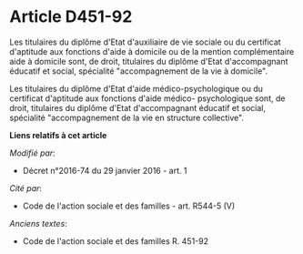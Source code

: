 # Article D451-92

Les titulaires du diplôme d'Etat d'auxiliaire de vie sociale ou du certificat d'aptitude aux fonctions d'aide à domicile ou
de la mention complémentaire aide à domicile sont, de droit, titulaires du diplôme d'Etat d'accompagnant éducatif et social,
spécialité "accompagnement de la vie à domicile".

Les titulaires du diplôme d'Etat d'aide médico-psychologique ou du certificat d'aptitude aux fonctions d'aide médico-
psychologique sont, de droit, titulaires du diplôme d'Etat d'accompagnant éducatif et social, spécialité "accompagnement de
la vie en structure collective".

**Liens relatifs à cet article**

_Modifié par_:

  - Décret n°2016-74 du 29 janvier 2016 - art. 1

_Cité par_:

  - Code de l'action sociale et des familles - art. R544-5 (V)

_Anciens textes_:

  - Code de l'action sociale et des familles R. 451-92
